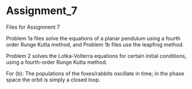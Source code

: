 # Assignment_7
Files for Assignment 7

Problem 1a files solve the equations of a planar pendulum using a fourth order Runge Kutta method,
and Problem 1b files use the leapfrog method. 

Problem 2 solves the Lotka-Volterra equations for certain initial conditions, using a fourth-order 
Runge Kutta method. 

For (b): The populations of the foxes/rabbits oscillate in time; in the phase space the
orbit is simply a closed loop. 

